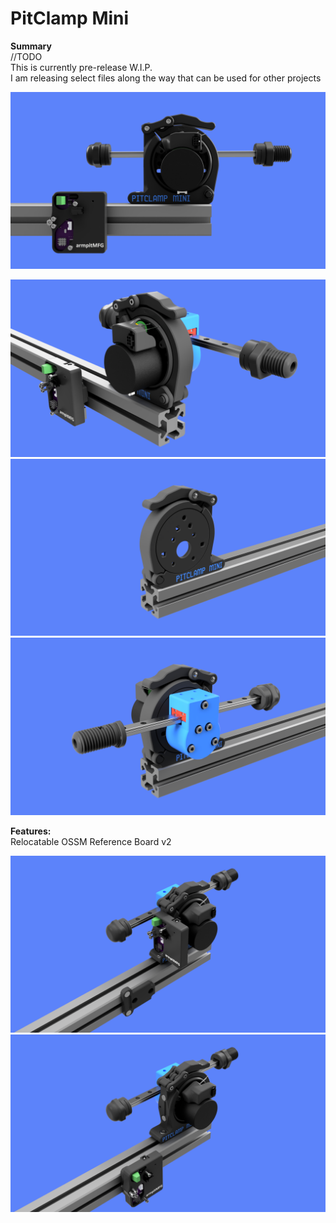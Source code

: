 # PitClamp Mini

**Summary**  
//TODO  
This is currently pre-release W.I.P.  
I am releasing select files along the way that can be used for other projects  

![](BETA/Images/PitClamp_Mini_Profile.png)

![](BETA/Images/PitClamp_Mini_Motor_Front.png)
![](BETA/Images/PitClamp_Mini_Primary_Bare.png)
![](BETA/Images/PitClamp_Mini_Primary_Built.png)

**Features:**  
Relocatable OSSM Reference Board v2

![](BETA/Images/PitClamp_Mini_Overall_Board_Attached.png)
![](BETA/Images/PitClamp_Mini_Overall_Board_External.png)

